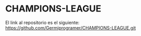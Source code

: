 # CHAMPIONS-LEAGUE

El link al repositorio es el siguiente: https://github.com/Germiprogramer/CHAMPIONS-LEAGUE.git

